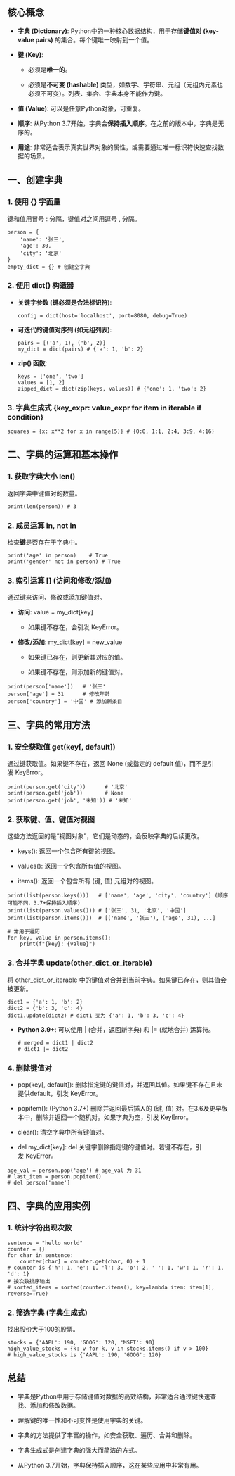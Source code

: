 ## 核心概念

- **字典 (Dictionary)**: Python中的一种核心数据结构，用于存储**键值对 (key-value pairs)** 的集合。每个键唯一映射到一个值。
    
- **键 (Key)**:
    
    - 必须是**唯一的**。
        
    - 必须是**不可变 (hashable)** 类型，如数字、字符串、元组（元组内元素也必须不可变）。列表、集合、字典本身不能作为键。
        
- **值 (Value)**: 可以是任意Python对象，可重复。
    
- **顺序**: 从Python 3.7开始，字典会**保持插入顺序**。在之前的版本中，字典是无序的。
    
- **用途**: 非常适合表示真实世界对象的属性，或需要通过唯一标识符快速查找数据的场景。
    

## 一、创建字典

### 1. 使用 {} 字面量

键和值用冒号 : 分隔，键值对之间用逗号 , 分隔。

```
person = {
    'name': '张三',
    'age': 30,
    'city': '北京'
}
empty_dict = {} # 创建空字典
```


### 2. 使用 dict() 构造器

- **关键字参数 (键必须是合法标识符)**:
    
    ```
    config = dict(host='localhost', port=8080, debug=True)
    ```
    
    
    
- **可迭代的键值对序列 (如元组列表)**:
    
    ```
    pairs = [('a', 1), ('b', 2)]
    my_dict = dict(pairs) # {'a': 1, 'b': 2}
    ```
    

    
- **zip() 函数**:
    
    ```
    keys = ['one', 'two']
    values = [1, 2]
    zipped_dict = dict(zip(keys, values)) # {'one': 1, 'two': 2}
    ```

    

### 3. 字典生成式 {key_expr: value_expr for item in iterable if condition}

```
squares = {x: x**2 for x in range(5)} # {0:0, 1:1, 2:4, 3:9, 4:16}
```


## 二、字典的运算和基本操作

### 1. 获取字典大小 len()

返回字典中键值对的数量。

```
print(len(person)) # 3
```


### 2. 成员运算 in, not in

检查**键**是否存在于字典中。

```
print('age' in person)    # True
print('gender' not in person) # True
```


### 3. 索引运算 [] (访问和修改/添加)

通过键来访问、修改或添加键值对。

- **访问**: value = my_dict[key]
    
    - 如果键不存在，会引发 KeyError。
        
- **修改/添加**: my_dict[key] = new_value
    
    - 如果键已存在，则更新其对应的值。
        
    - 如果键不存在，则添加新的键值对。
        

```
print(person['name'])   # '张三'
person['age'] = 31      # 修改年龄
person['country'] = '中国' # 添加新条目
```



## 三、字典的常用方法

### 1. 安全获取值 get(key[, default])

通过键获取值。如果键不存在，返回 None (或指定的 default 值)，而不是引发 KeyError。

```
print(person.get('city'))      # '北京'
print(person.get('job'))       # None
print(person.get('job', '未知')) # '未知'
```



### 2. 获取键、值、键值对视图

这些方法返回的是“视图对象”，它们是动态的，会反映字典的后续更改。

- keys(): 返回一个包含所有键的视图。
    
- values(): 返回一个包含所有值的视图。
    
- items(): 返回一个包含所有 (键, 值) 元组对的视图。
    

```
print(list(person.keys()))   # ['name', 'age', 'city', 'country'] (顺序可能不同，3.7+保持插入顺序)
print(list(person.values())) # ['张三', 31, '北京', '中国']
print(list(person.items()))  # [('name', '张三'), ('age', 31), ...]

# 常用于遍历
for key, value in person.items():
    print(f"{key}: {value}")
```



### 3. 合并字典 update(other_dict_or_iterable)

将 other_dict_or_iterable 中的键值对合并到当前字典。如果键已存在，则其值会被更新。

```
dict1 = {'a': 1, 'b': 2}
dict2 = {'b': 3, 'c': 4}
dict1.update(dict2) # dict1 变为 {'a': 1, 'b': 3, 'c': 4}
```

- **Python 3.9+**: 可以使用 | (合并，返回新字典) 和 |= (就地合并) 运算符。
    
    ```
    # merged = dict1 | dict2
    # dict1 |= dict2
    ```
    


### 4. 删除键值对

- pop(key[, default]): 删除指定键的键值对，并返回其值。如果键不存在且未提供default，引发 KeyError。
    
- popitem(): (Python 3.7+) 删除并返回最后插入的 (键, 值) 对。在3.6及更早版本中，删除并返回一个随机对。如果字典为空，引发 KeyError。
    
- clear(): 清空字典中所有键值对。
    
- del my_dict[key]: del 关键字删除指定键的键值对。若键不存在，引发 KeyError。
    

```
age_val = person.pop('age') # age_val 为 31
# last_item = person.popitem()
# del person['name']
```


## 四、字典的应用实例

### 1. 统计字符出现次数

```
sentence = "hello world"
counter = {}
for char in sentence:
    counter[char] = counter.get(char, 0) + 1
# counter is {'h': 1, 'e': 1, 'l': 3, 'o': 2, ' ': 1, 'w': 1, 'r': 1, 'd': 1}
# 按次数排序输出
# sorted_items = sorted(counter.items(), key=lambda item: item[1], reverse=True)
```


### 2. 筛选字典 (字典生成式)

找出股价大于100的股票。

```
stocks = {'AAPL': 190, 'GOOG': 120, 'MSFT': 90}
high_value_stocks = {k: v for k, v in stocks.items() if v > 100}
# high_value_stocks is {'AAPL': 190, 'GOOG': 120}
```


## 总结

- 字典是Python中用于存储键值对数据的高效结构，非常适合通过键快速查找、添加和修改数据。
    
- 理解键的唯一性和不可变性是使用字典的关键。
    
- 字典的方法提供了丰富的操作，如安全获取、遍历、合并和删除。
    
- 字典生成式是创建字典的强大而简洁的方式。
    
- 从Python 3.7开始，字典保持插入顺序，这在某些应用中非常有用。